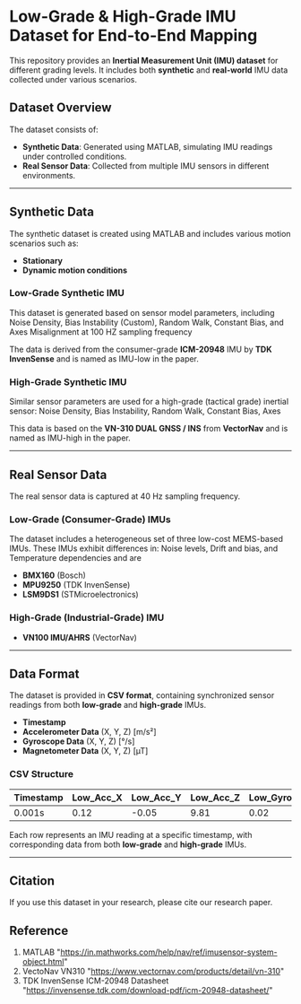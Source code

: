 # Low-Grade & High-Grade IMU Dataset for End-to-End Mapping

This repository provides an **Inertial Measurement Unit (IMU) dataset** for different grading levels. It includes both **synthetic** and **real-world** IMU data collected under various scenarios.  

## Dataset Overview  

The dataset consists of:  
- **Synthetic Data**: Generated using MATLAB, simulating IMU readings under controlled conditions.  
- **Real Sensor Data**: Collected from multiple IMU sensors in different environments.  

---

## **Synthetic Data**  

The synthetic dataset is created using MATLAB and includes various motion scenarios such as:  
- **Stationary**  
- **Dynamic motion conditions**  

### **Low-Grade Synthetic IMU**  
This dataset is generated based on sensor model parameters, including Noise Density, Bias Instability (Custom), Random
Walk, Constant Bias, and Axes Misalignment at 100 HZ sampling frequency

The data is derived from the consumer-grade **ICM-20948** IMU by **TDK InvenSense** and is named as IMU-low in the paper.  
 
### **High-Grade Synthetic IMU**  
Similar sensor parameters are used for a high-grade (tactical grade) inertial sensor: Noise Density, Bias Instability, Random Walk, Constant Bias, Axes 

This data is based on the **VN-310 DUAL GNSS / INS** from **VectorNav** and is named as IMU-high in the paper.  

---

## **Real Sensor Data**  
The real sensor data is captured at 40 Hz sampling frequency. 
### **Low-Grade (Consumer-Grade) IMUs**  
The dataset includes a heterogeneous set of three low-cost MEMS-based IMUs. These IMUs exhibit differences in:
Noise levels, Drift and bias, and Temperature dependencies and are
- **BMX160** (Bosch)  
- **MPU9250** (TDK InvenSense)  
- **LSM9DS1** (STMicroelectronics)  

### **High-Grade (Industrial-Grade) IMU**  
- **VN100 IMU/AHRS** (VectorNav)  

---

## Data Format  

The dataset is provided in **CSV format**, containing synchronized sensor readings from both **low-grade** and **high-grade** IMUs.  

- **Timestamp**  
- **Accelerometer Data** (X, Y, Z) [m/s²]  
- **Gyroscope Data** (X, Y, Z) [°/s]  
- **Magnetometer Data** (X, Y, Z) [µT] 

### **CSV Structure**  

|Timestamp|Low_Acc_X|Low_Acc_Y|Low_Acc_Z|Low_Gyro_X|Low_Gyro_Y|Low_Gyro_Z|Low_Mag_X|Low_Mag_Y|Low_Mag_Z|High_Acc_X|High_Acc_Y|High_Acc_Z|High_Gyro_X|High_Gyro_Y|High_Gyro_Z|High_Mag_X|High_Mag_Y|High_Mag_Z|    
|---------|---------|---------|---------|----------|----------|----------|---------|---------|---------|----------|----------|----------|-----------|-----------|-----------|----------|----------|----------|   
| 0.001s  | 0.12    | -0.05   | 9.81    | 0.02     | -0.01    |  0.03    |  45.2   |  -30.1  |  12.7   |  0.12    |  -0.05   |  9.81    |  0.002    |  -0.001   |   0.003   |   45.2   |  -30.1   |   12.7   |   

Each row represents an IMU reading at a specific timestamp, with corresponding data from both **low-grade** and **high-grade** IMUs.  



---

## Citation  

If you use this dataset in your research, please cite our research paper. 

## Reference
1. MATLAB "https://in.mathworks.com/help/nav/ref/imusensor-system-object.html"
2. VectoNav VN310 "https://www.vectornav.com/products/detail/vn-310"
3. TDK InvenSense ICM-20948 Datasheet "https://invensense.tdk.com/download-pdf/icm-20948-datasheet/"


